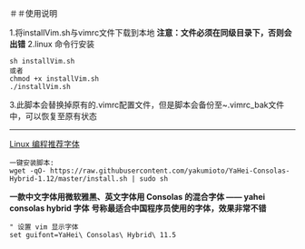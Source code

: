 ＃＃使用说明

1.将installVim.sh与vimrc文件下载到本地
**注意：文件必须在同级目录下，否则会出错**
2.linux 命令行安装
```
sh installVim.sh
或者
chmod +x installVim.sh
./installVim.sh
```
3.此脚本会替换掉原有的.vimrc配置文件，但是脚本会备份至~.vimrc_bak文件中，可以恢复至原有状态

---

[Linux 编程推荐字体](https://github.com/yakumioto/YaHei-Consolas-Hybrid-1.12)
```
一键安装脚本:
wget -qO- https://raw.githubusercontent.com/yakumioto/YaHei-Consolas-Hybrid-1.12/master/install.sh | sudo sh
```
**一款中文字体用微软雅黑、英文字体用 Consolas 的混合字体 —— yahei consolas hybrid 字体**
**号称最适合中国程序员使用的字体，效果非常不错**

```
" 设置 vim 显示字体
set guifont=YaHei\ Consolas\ Hybrid\ 11.5
```
